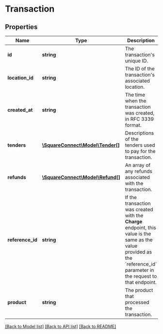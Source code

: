 # Transaction

## Properties
Name | Type | Description | Notes
------------ | ------------- | ------------- | -------------
**id** | **string** | The transaction&#39;s unique ID. | [optional] 
**location_id** | **string** | The ID of the transaction&#39;s associated location. | [optional] 
**created_at** | **string** | The time when the transaction was created, in RFC 3339 format. | [optional] 
**tenders** | [**\SquareConnect\Model\Tender[]**](Tender.md) | Descriptions of the tenders used to pay for the transaction. | [optional] 
**refunds** | [**\SquareConnect\Model\Refund[]**](Refund.md) | An array of any refunds associated with the transaction. | [optional] 
**reference_id** | **string** | If the transaction was created with the **Charge** endpoint, this value is the same as the value provided as the &#x60;reference_id&#x60; parameter in the request to that endpoint. | [optional] 
**product** | **string** | The product that processed the transaction. | [optional] 

[[Back to Model list]](../README.md#documentation-for-models) [[Back to API list]](../README.md#documentation-for-api-endpoints) [[Back to README]](../README.md)


